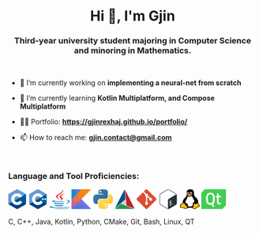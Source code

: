 <h1 align="center">Hi 👋, I'm Gjin</h1>
<h3 align="center">Third-year university student majoring in Computer Science and minoring in Mathematics.</h3>
<br />


- 🔭 I’m currently working on **implementing a neural-net from scratch**

- 🌱 I’m currently learning **Kotlin Multiplatform, and Compose Multiplatform**

- 🧑‍💻 Portfolio: **https://gjinrexhaj.github.io/portfolio/**

- 📫 How to reach me: **gjin.contact@gmail.com**

<p align="left">
</p>

<br />
<h3 align="left">Language and Tool Proficiencies:</h3>
<p align="left"> <img src="Images/c.png" alt="C" width="36" height="40"/>
                 <img src="Images/c++.png" alt="C++" width="40" height="40"/>
                 <img src="Images/java.png" alt="Java" width="40" height="40"/>
                 <img src="Images/kotlin.png" alt="Kotlin" width="40" height="40"/>
                 <img src="Images/python.png" alt="Python" width="40" height="40"/>
                 <img src="Images/cmake.png" alt="CMake" width="40" height="40"/>
                 <img src="Images/git.png" alt="Git" width="40" height="40"/>
                 <img src="Images/bash.png" alt="Bash" width="40" height="40"/>
                 <img src="Images/linux.png" alt="Linux" width="40" height="40"/>
                 <img src="Images/qt.png" alt="QT" width="50" height="40"/>
</p>

C, C++, Java, Kotlin, Python, CMake, Git, Bash, Linux, QT
